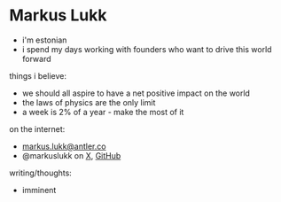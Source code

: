# Markus Lukk

* i'm estonian
* i spend my days working with founders who want to drive this world forward

things i believe:
* we should all aspire to have a net positive impact on the world
* the laws of physics are the only limit
* a week is 2% of a year - make the most of it

on the internet:
* [markus.lukk@antler.co](mailto:markus.lukk@antler.co)
* @markuslukk on [X](https://x.com/markuslukk), [GitHub](https://github.com/markuslukk)

writing/thoughts:
* imminent
